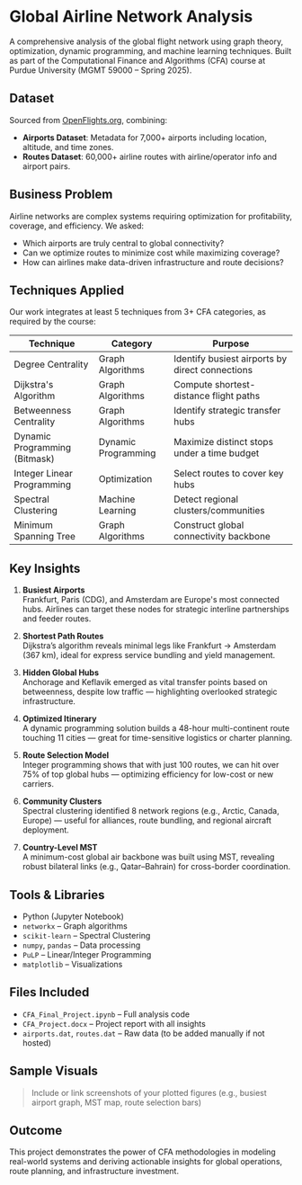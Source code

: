 # Global Airline Network Analysis

A comprehensive analysis of the global flight network using graph theory, optimization, dynamic programming, and machine learning techniques. Built as part of the Computational Finance and Algorithms (CFA) course at Purdue University (MGMT 59000 – Spring 2025).

## Dataset

Sourced from [OpenFlights.org](https://openflights.org/data.html), combining:
- **Airports Dataset**: Metadata for 7,000+ airports including location, altitude, and time zones.
- **Routes Dataset**: 60,000+ airline routes with airline/operator info and airport pairs.

## Business Problem

Airline networks are complex systems requiring optimization for profitability, coverage, and efficiency. We asked:
- Which airports are truly central to global connectivity?
- Can we optimize routes to minimize cost while maximizing coverage?
- How can airlines make data-driven infrastructure and route decisions?

## Techniques Applied

Our work integrates at least 5 techniques from 3+ CFA categories, as required by the course:

| Technique                     | Category              | Purpose                                                  |
|------------------------------|------------------------|----------------------------------------------------------|
| Degree Centrality            | Graph Algorithms       | Identify busiest airports by direct connections          |
| Dijkstra's Algorithm         | Graph Algorithms       | Compute shortest-distance flight paths                   |
| Betweenness Centrality       | Graph Algorithms       | Identify strategic transfer hubs                         |
| Dynamic Programming (Bitmask)| Dynamic Programming    | Maximize distinct stops under a time budget              |
| Integer Linear Programming   | Optimization           | Select routes to cover key hubs                          |
| Spectral Clustering          | Machine Learning       | Detect regional clusters/communities                     |
| Minimum Spanning Tree        | Graph Algorithms       | Construct global connectivity backbone                   |

## Key Insights

1. **Busiest Airports**  
   Frankfurt, Paris (CDG), and Amsterdam are Europe's most connected hubs. Airlines can target these nodes for strategic interline partnerships and feeder routes.

2. **Shortest Path Routes**  
   Dijkstra’s algorithm reveals minimal legs like Frankfurt → Amsterdam (367 km), ideal for express service bundling and yield management.

3. **Hidden Global Hubs**  
   Anchorage and Keflavik emerged as vital transfer points based on betweenness, despite low traffic — highlighting overlooked strategic infrastructure.

4. **Optimized Itinerary**  
   A dynamic programming solution builds a 48-hour multi-continent route touching 11 cities — great for time-sensitive logistics or charter planning.

5. **Route Selection Model**  
   Integer programming shows that with just 100 routes, we can hit over 75% of top global hubs — optimizing efficiency for low-cost or new carriers.

6. **Community Clusters**  
   Spectral clustering identified 8 network regions (e.g., Arctic, Canada, Europe) — useful for alliances, route bundling, and regional aircraft deployment.

7. **Country-Level MST**  
   A minimum-cost global air backbone was built using MST, revealing robust bilateral links (e.g., Qatar–Bahrain) for cross-border coordination.

## Tools & Libraries

- Python (Jupyter Notebook)
- `networkx` – Graph algorithms
- `scikit-learn` – Spectral Clustering
- `numpy`, `pandas` – Data processing
- `PuLP` – Linear/Integer Programming
- `matplotlib` – Visualizations

## Files Included

- `CFA_Final_Project.ipynb` – Full analysis code
- `CFA_Project.docx` – Project report with all insights
- `airports.dat`, `routes.dat` – Raw data (to be added manually if not hosted)

## Sample Visuals

> Include or link screenshots of your plotted figures (e.g., busiest airport graph, MST map, route selection bars)

## Outcome

This project demonstrates the power of CFA methodologies in modeling real-world systems and deriving actionable insights for global operations, route planning, and infrastructure investment.
